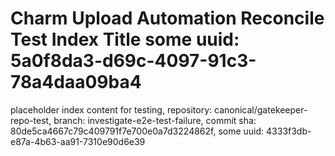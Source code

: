 # Charm Upload Automation Reconcile Test Index Title some uuid: 5a0f8da3-d69c-4097-91c3-78a4daa09ba4
 placeholder index content for testing,  repository: canonical/gatekeeper-repo-test,  branch: investigate-e2e-test-failure,  commit sha: 80de5ca4667c79c409791f7e700e0a7d3224862f,  some uuid: 4333f3db-e87a-4b63-aa91-7310e90d6e39
